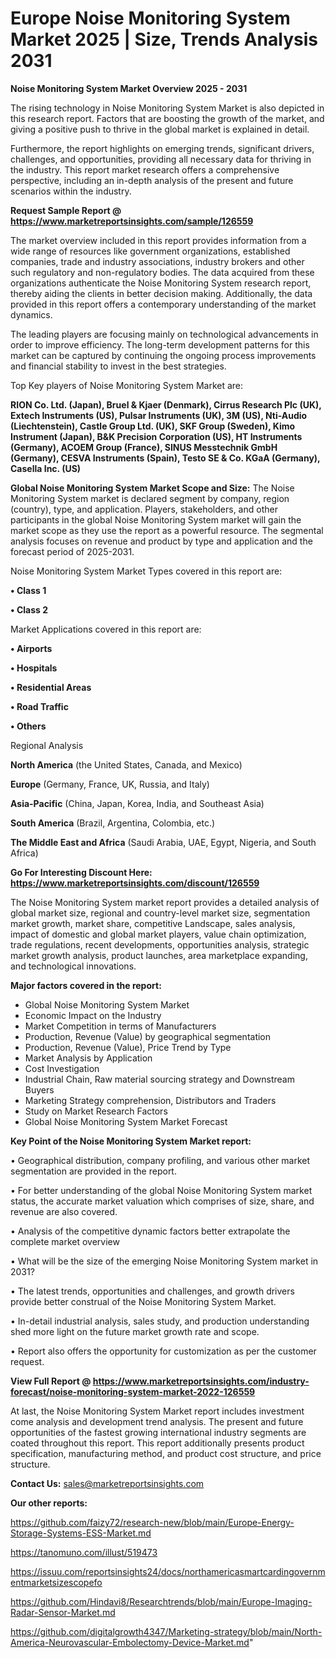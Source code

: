 # Europe Noise Monitoring System Market 2025 | Size, Trends Analysis 2031

<Strong> Noise Monitoring System Market Overview 2025 - 2031</strong>

The rising technology in Noise Monitoring System Market is also depicted in this research report. Factors that are boosting the growth of the market, and giving a positive push to thrive in the global market is explained in detail.

Furthermore, the report highlights on emerging trends, significant drivers, challenges, and opportunities, providing all necessary data for thriving in the industry. This report market research offers a comprehensive perspective, including an in-depth analysis of the present and future scenarios within the industry.

<strong>Request Sample Report @ <a href=https://www.marketreportsinsights.com/sample/126559>https://www.marketreportsinsights.com/sample/126559</a></strong>

The market overview included in this report provides information from a wide range of resources like government organizations, established companies, trade and industry associations, industry brokers and other such regulatory and non-regulatory bodies. The data acquired from these organizations authenticate the Noise Monitoring System research report, thereby aiding the clients in better decision making. Additionally, the data provided in this report offers a contemporary understanding of the market dynamics.

The leading players are focusing mainly on technological advancements in order to improve efficiency. The long-term development patterns for this market can be captured by continuing the ongoing process improvements and financial stability to invest in the best strategies.

Top Key players of Noise Monitoring System Market are:

<strong>RION Co. Ltd. (Japan), Bruel & Kjaer (Denmark), Cirrus Research Plc (UK), Extech Instruments (US), Pulsar Instruments (UK), 3M (US), Nti-Audio (Liechtenstein), Castle Group Ltd. (UK), SKF Group (Sweden), Kimo Instrument (Japan), B&K Precision Corporation (US), HT Instruments (Germany), ACOEM Group (France), SINUS Messtechnik GmbH (Germany), CESVA Instruments (Spain), Testo SE & Co. KGaA (Germany), Casella Inc. (US)</strong>

<strong><b>Global Noise Monitoring System Market Scope and Size:</b></strong>
The Noise Monitoring System market is declared segment by company, region (country), type, and application. Players, stakeholders, and other participants in the global Noise Monitoring System market will gain the market scope as they use the report as a powerful resource. The segmental analysis focuses on revenue and product by type and application and the forecast period of 2025-2031.

Noise Monitoring System Market Types covered in this report are:

<strong>• Class 1

• Class 2</strong>

Market Applications covered in this report are:

<strong>• Airports

• Hospitals

• Residential Areas

• Road Traffic

• Others</strong> 

Regional Analysis

<strong>North America</strong> (the United States, Canada, and Mexico)

<strong>Europe</strong> (Germany, France, UK, Russia, and Italy)

<strong>Asia-Pacific</strong> (China, Japan, Korea, India, and Southeast Asia)

<strong>South America</strong> (Brazil, Argentina, Colombia, etc.)

<strong>The Middle East and Africa</strong> (Saudi Arabia, UAE, Egypt, Nigeria, and South Africa)

<strong>Go For Interesting Discount Here: <a href=https://www.marketreportsinsights.com/discount/126559>https://www.marketreportsinsights.com/discount/126559</a></strong>

The Noise Monitoring System market report provides a detailed analysis of global market size, regional and country-level market size, segmentation market growth, market share, competitive Landscape, sales analysis, impact of domestic and global market players, value chain optimization, trade regulations, recent developments, opportunities analysis, strategic market growth analysis, product launches, area marketplace expanding, and technological innovations.

<strong><b>Major factors covered in the report:</b></strong>
<ul>
  <li>Global Noise Monitoring System Market </li>
  <li>Economic Impact on the Industry</li>
  <li>Market Competition in terms of Manufacturers</li>
  <li>Production, Revenue (Value) by geographical segmentation</li>
  <li>Production, Revenue (Value), Price Trend by Type</li>
  <li>Market Analysis by Application</li>
  <li>Cost Investigation</li>
  <li>Industrial Chain, Raw material sourcing strategy and Downstream Buyers</li>
  <li>Marketing Strategy comprehension, Distributors and Traders</li>
  <li>Study on Market Research Factors</li>
  <li>Global Noise Monitoring System Market Forecast</li>
</ul>

<strong><b>Key Point of the Noise Monitoring System Market report:</b></strong>

• Geographical distribution, company profiling, and various other market segmentation are provided in the report.

• For better understanding of the global Noise Monitoring System market status, the accurate market valuation which comprises of size, share, and revenue are also covered.

• Analysis of the competitive dynamic factors better extrapolate the complete market overview

• What will be the size of the emerging Noise Monitoring System market in 2031?

• The latest trends, opportunities and challenges, and growth drivers provide better construal of the Noise Monitoring System Market.

• In-detail industrial analysis, sales study, and production understanding shed more light on the future market growth rate and scope.

• Report also offers the opportunity for customization as per the customer request.

<strong><b>View Full Report @ <a href=https://www.marketreportsinsights.com/industry-forecast/noise-monitoring-system-market-2022-126559>https://www.marketreportsinsights.com/industry-forecast/noise-monitoring-system-market-2022-126559</a></b></strong>


At last, the Noise Monitoring System Market report includes investment come analysis and development trend analysis. The present and future opportunities of the fastest growing international industry segments are coated throughout this report. This report additionally presents product specification, manufacturing method, and product cost structure, and price structure.

<strong>Contact Us:</strong>
sales@marketreportsinsights.com

<strong>Our other reports:</strong>

<a href=https://github.com/faizy72/research-new/blob/main/Europe-Energy-Storage-Systems-ESS-Market.md>https://github.com/faizy72/research-new/blob/main/Europe-Energy-Storage-Systems-ESS-Market.md</a>

<a href=https://tanomuno.com/illust/519473>https://tanomuno.com/illust/519473</a>

<a href=https://issuu.com/reportsinsights24/docs/northamericasmartcardingovernmentmarketsizescopefo>https://issuu.com/reportsinsights24/docs/northamericasmartcardingovernmentmarketsizescopefo</a>

<a href=https://github.com/Hindavi8/Researchtrends/blob/main/Europe-Imaging-Radar-Sensor-Market.md>https://github.com/Hindavi8/Researchtrends/blob/main/Europe-Imaging-Radar-Sensor-Market.md</a>

<a href=https://github.com/digitalgrowth4347/Marketing-strategy/blob/main/North-America-Neurovascular-Embolectomy-Device-Market.md>https://github.com/digitalgrowth4347/Marketing-strategy/blob/main/North-America-Neurovascular-Embolectomy-Device-Market.md</a>"
